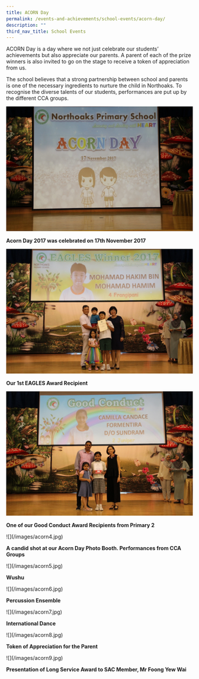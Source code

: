 ```yaml
---
title: ACORN Day
permalink: /events-and-achievements/school-events/acorn-day/
description: ""
third_nav_title: School Events
---
```

ACORN Day is a day where we not just celebrate our students’ achievements but also appreciate our parents. A parent of each of the prize winners is also invited to go on the stage to receive a token of appreciation from us.  
  
The school believes that a strong partnership between school and parents is one of the necessary ingredients to nurture the child in Northoaks. To recognise the diverse talents of our students, performances are put up by the different CCA groups. 

![](/images/acorn1.jpg)
<p style=“text-align:center;“> <strong>Acorn Day 2017 was celebrated on 17th November 2017</strong></p>

![](/images/acorn2.jpg)
 <p style=“text-align:center;“> <strong>Our 1st EAGLES Award Recipient</strong></p>
 
![](/images/acorn3.jpg)
  <p style=“text-align:center;“> <strong>One of our Good Conduct Award Recipients from Primary 2</strong></p>
![](/images/acorn4.jpg)
 <p style=“text-align:center;“> <strong>A candid shot at our Acorn Day Photo Booth.
Performances from CCA Groups</strong></p>
![](/images/acorn5.jpg)
 <p style=“text-align:center;“> <strong>Wushu</strong></p>
![](/images/acorn6.jpg)
 <p style=“text-align:center;“> <strong>Percussion Ensemble</strong></p>
![](/images/acorn7.jpg)
  <p style=“text-align:center;“> <strong>International Dance</strong></p>
![](/images/acorn8.jpg)
 <p style=“text-align:center;“> <strong>Token of Appreciation for the Parent</strong></p>
![](/images/acorn9.jpg)  <p style=“text-align:center;“> <strong>Presentation of Long Service Award to SAC Member, Mr Foong Yew Wai</strong></p>



